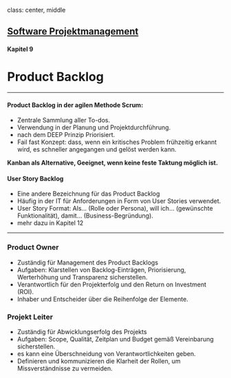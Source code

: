 class: center, middle

## [Software Projektmanagement](index.html)

#### Kapitel 9

# Product Backlog
---


#### Product Backlog in der agilen Methode Scrum:

- Zentrale Sammlung aller To-dos.
- Verwendung in der Planung und Projektdurchführung.
- nach dem DEEP Prinzip Priorisiert.
- Fail fast Konzept: dass, wenn ein kritisches Problem frühzeitig erkannt wird, es schneller angegangen und gelöst werden kann.

**Kanban als Alternative, Geeignet, wenn keine feste Taktung möglich ist.**

#### User Story Backlog

- Eine andere Bezeichnung für das Product Backlog
- Häufig in der IT für Anforderungen in Form von User Stories verwendet.
- User Story Format: Als... (Rolle oder Persona), will ich... (gewünschte Funktionalität), damit... (Business-Begründung).
- mehr dazu in Kapitel 12
---
    
### Product Owner

- Zuständig für Management des Product Backlogs
- Aufgaben: Klarstellen von Backlog-Einträgen, Priorisierung, Werterhöhung und Transparenz sicherstellen.
- Verantwortlich für den Projekterfolg und den Return on Investment (ROI).
- Inhaber und Entscheider über die Reihenfolge der Elemente.

### Projekt Leiter

- Zuständig für Abwicklungserfolg des Projekts
- Aufgaben: Scope, Qualität, Zeitplan und Budget gemäß Vereinbarung sicherstellen.
- es kann eine Überschneidung von Verantwortlichkeiten geben.
- Definieren und kommunizieren die Klarheit der Rollen, um Missverständnisse zu vermeiden.

